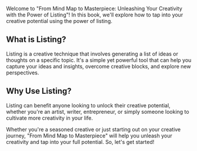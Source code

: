 
Welcome to "From Mind Map to Masterpiece: Unleashing Your Creativity with the Power of Listing"! In this book, we'll explore how to tap into your creative potential using the power of listing.

What is Listing?
----------------

Listing is a creative technique that involves generating a list of ideas or thoughts on a specific topic. It's a simple yet powerful tool that can help you capture your ideas and insights, overcome creative blocks, and explore new perspectives.

Why Use Listing?
----------------

Listing can benefit anyone looking to unlock their creative potential, whether you're an artist, writer, entrepreneur, or simply someone looking to cultivate more creativity in your life.

Whether you're a seasoned creative or just starting out on your creative journey, "From Mind Map to Masterpiece" will help you unleash your creativity and tap into your full potential. So, let's get started!
